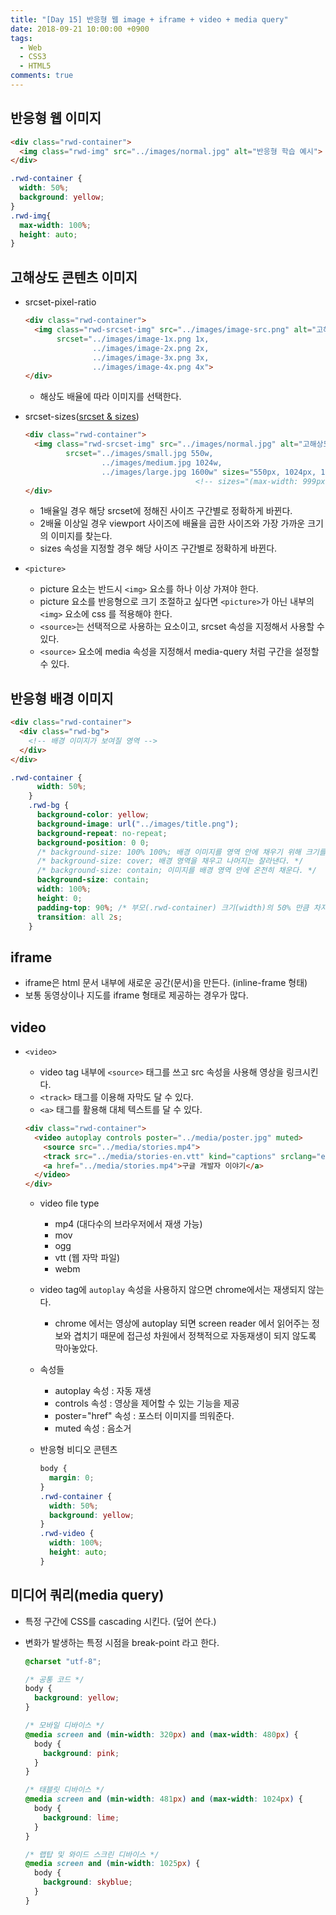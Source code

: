```yaml
---
title: "[Day 15] 반응형 웹 image + iframe + video + media query"
date: 2018-09-21 10:00:00 +0900
tags:
  - Web
  - CSS3
  - HTML5
comments: true
---
```


## 반응형 웹 이미지

```html
<div class="rwd-container">
  <img class="rwd-img" src="../images/normal.jpg" alt="반응형 학습 예시">
</div>
```

```css
.rwd-container {
  width: 50%;
  background: yellow;
}
.rwd-img{
  max-width: 100%;
  height: auto;
}
```

## 고해상도 콘텐츠 이미지

- srcset-pixel-ratio

  ```html
  <div class="rwd-container">
    <img class="rwd-srcset-img" src="../images/image-src.png" alt="고해상도 콘텐츠 이미지 예시" 
         srcset="../images/image-1x.png 1x,
                 ../images/image-2x.png 2x,
                 ../images/image-3x.png 3x,
                 ../images/image-4x.png 4x">
  </div>
  ```

  - 해상도 배율에 따라 이미지를 선택한다.

- srcset-sizes([srcset & sizes](https://ericportis.com/posts/2014/srcset-sizes/))

  ```html
  <div class="rwd-container">
    <img class="rwd-srcset-img" src="../images/normal.jpg" alt="고해상도 콘텐츠 이미지 예시" 
           srcset="../images/small.jpg 550w,
                   ../images/medium.jpg 1024w,
                   ../images/large.jpg 1600w" sizes="550px, 1024px, 1600px">
     								    <!-- sizes="(max-width: 999px) 50vw, 100vw" -->
  </div>
  ```

  - 1배율일 경우 해당 srcset에 정해진 사이즈 구간별로 정확하게 바뀐다.
  - 2배율 이상일 경우 viewport 사이즈에 배율을 곱한 사이즈와 가장 가까운 크기의 이미지를 찾는다.
  - sizes 속성을 지정할 경우 해당 사이즈 구간별로 정확하게 바뀐다.

- `<picture>`

  - picture 요소는 반드시 `<img>` 요소를 하나 이상 가져야 한다.
  - picture 요소를 반응형으로 크기 조절하고 싶다면 `<picture>`가 아닌 내부의 `<img>` 요소에 css 를 적용해야 한다.
  - `<source>`는 선택적으로 사용하는 요소이고, srcset 속성을 지정해서 사용할 수 있다.
  - `<source>` 요소에 media 속성을 지정해서 media-query 처럼 구간을 설정할 수 있다.

## 반응형 배경 이미지

```html
<div class="rwd-container">
  <div class="rwd-bg">
    <!-- 배경 이미지가 보여질 영역 -->
  </div>
</div>
```

```css
.rwd-container {
      width: 50%;
    }
    .rwd-bg {
      background-color: yellow;
      background-image: url("../images/title.png");
      background-repeat: no-repeat;
      background-position: 0 0;
      /* background-size: 100% 100%; 배경 이미지를 영역 안에 채우기 위해 크기를 줄이거나 늘린다. */
      /* background-size: cover; 배경 영역을 채우고 나머지는 잘라낸다. */
      /* background-size: contain; 이미지를 배경 영역 안에 온전히 채운다. */
      background-size: contain;
      width: 100%;
      height: 0;
      padding-top: 90%; /* 부모(.rwd-container) 크기(width)의 50% 만큼 차지한다. */
      transition: all 2s;
    }
```

## iframe

- iframe은 html 문서 내부에 새로운 공간(문서)을 만든다. (inline-frame 형태)
- 보통 동영상이나 지도를 iframe 형태로 제공하는 경우가 많다.

## video

- `<video>`

  - video tag 내부에 `<source>` 태그를 쓰고 src 속성을 사용해 영상을 링크시킨다.
  - `<track>` 태그를 이용해 자막도 달 수 있다.
  - `<a>` 태그를 활용해 대체 텍스트를 달 수 있다.

  ```html
  <div class="rwd-container">
    <video autoplay controls poster="../media/poster.jpg" muted>
      <source src="../media/stories.mp4">
      <track src="../media/stories-en.vtt" kind="captions" srclang="en" label="English Caption">
      <a href="../media/stories.mp4">구글 개발자 이야기</a>
    </video>
  </div>
  ```

  - video file type

    - mp4 (대다수의 브라우저에서 재생 가능)
    - mov
    - ogg
    - vtt (웹 자막 파일)
    - webm

  - video tag에 `autoplay` 속성을 사용하지 않으면 chrome에서는 재생되지 않는다.

    - chrome 에서는 영상에 autoplay 되면 screen reader 에서 읽어주는 정보와 겹치기 때문에 접근성 차원에서 정책적으로 자동재생이 되지 않도록 막아놓았다.

  - 속성들

    - autoplay 속성 : 자동 재생
    - controls 속성 : 영상을 제어할 수 있는 기능을 제공
    - poster="href" 속성 : 포스터 이미지를 띄워준다.
    - muted 속성 : 음소거

  - 반응형 비디오 콘텐츠

    ```css
    body {
      margin: 0;
    }
    .rwd-container {
      width: 50%;
      background: yellow;
    }
    .rwd-video {
      width: 100%;
      height: auto;
    }
    ```

## 미디어 쿼리(media query)

- 특정 구간에 CSS를 cascading 시킨다. (덮어 쓴다.)

- 변화가 발생하는 특정 시점을 break-point 라고 한다.

  ```css
  @charset "utf-8";
  
  /* 공통 코드 */
  body {
    background: yellow;
  }
  
  /* 모바일 디바이스 */
  @media screen and (min-width: 320px) and (max-width: 480px) {
    body {
      background: pink;
    }  
  }
  
  /* 태블릿 디바이스 */
  @media screen and (min-width: 481px) and (max-width: 1024px) {
    body {
      background: lime;
    }
  }
  
  /* 랩탑 및 와이드 스크린 디바이스 */
  @media screen and (min-width: 1025px) {
    body {
      background: skyblue;
    }
  } 
  ```

